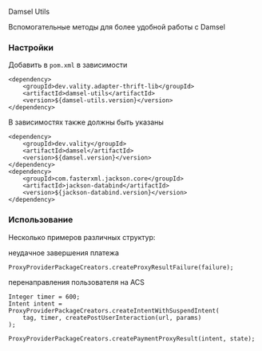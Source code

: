 Damsel Utils

Вспомогательные методы для более удобной работы с Damsel

### Настройки

Добавить в `pom.xml` в зависимости

```
<dependency>
    <groupId>dev.vality.adapter-thrift-lib</groupId>
    <artifactId>damsel-utils</artifactId>
    <version>${damsel-utils.version}</version>
</dependency>
```

В зависимостях также должны быть указаны
```
<dependency>
    <groupId>dev.vality</groupId>
    <artifactId>damsel</artifactId>
    <version>${damsel.version}</version>
</dependency>
<dependency>
    <groupId>com.fasterxml.jackson.core</groupId>
    <artifactId>jackson-databind</artifactId>
    <version>${jackson-databind.version}</version>
</dependency>
```


### Использование

Несколько примеров различных структур:

неудачное завершения платежа
```
ProxyProviderPackageCreators.createProxyResultFailure(failure);
```

перенаправления пользователя на ACS
```
Integer timer = 600;
Intent intent = ProxyProviderPackageCreators.createIntentWithSuspendIntent(
    tag, timer, createPostUserInteraction(url, params)
);

ProxyProviderPackageCreators.createPaymentProxyResult(intent, state);
```

